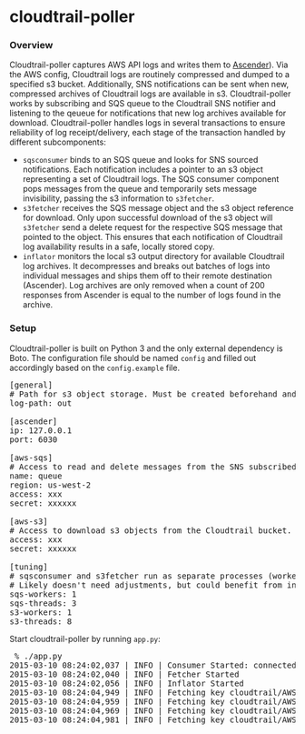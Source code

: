 cloudtrail-poller
=================

### Overview

Cloudtrail-poller captures AWS API logs and writes them to [Ascender](https://github.com/jamiealquiza/ascender)). Via the AWS config, Cloudtrail logs are routinely compressed and dumped to a specified s3 bucket. Additionally, SNS notifications can be sent when new, compressed archives of Cloudtrail logs are available in s3. Cloudtrail-poller works by subscribing and SQS queue to the Cloudtrail SNS notifier and listening to the qeueue for notifications that new log archives available for download. Cloudtrail-poller handles logs in several transactions to ensure reliability of log receipt/delivery, each stage of the transaction handled by different subcomponents:

- `sqsconsumer` binds to an SQS queue and looks for SNS sourced notifications. Each notification includes a pointer to an s3 object representing a set of Cloudtrail logs. The SQS consumer component pops messages from the queue and temporarily sets message invisibility, passing the s3 information to `s3fetcher`.
- `s3fetcher` receives the SQS message object and the s3 object reference for download. Only upon successful download of the s3 object will `s3fetcher` send a delete request for the respective SQS message that pointed to the object. This ensures that each notification of Cloudtrail log availability results in a safe, locally stored copy. 
- `inflator` monitors the local s3 output directory for available Cloudtrail log archives. It decompresses and breaks out batches of logs into individual messages and ships them off to their remote destination (Ascender). Log archives are only removed when a count of 200 responses from Ascender is equal to the number of logs found in the archive.

### Setup

Cloudtrail-poller is built on Python 3 and the only external dependency is Boto. The configuration file should be named `config` and filled out accordingly based on the `config.example` file.

<pre>
[general]
# Path for s3 object storage. Must be created beforehand and accessible by cloudtrail-poller.
log-path: out

[ascender]
ip: 127.0.0.1
port: 6030

[aws-sqs]
# Access to read and delete messages from the SNS subscribed SQS queue.
name: queue
region: us-west-2
access: xxx 
secret: xxxxxx

[aws-s3]
# Access to download s3 objects from the Cloudtrail bucket.
access: xxx 
secret: xxxxxx

[tuning]
# sqsconsumer and s3fetcher run as separate processes (workers) with thread pools (threads).
# Likely doesn't need adjustments, but could benefit from increased thread counts for imporoved performance.
sqs-workers: 1
sqs-threads: 3
s3-workers: 1
s3-threads: 8
</pre>

Start cloudtrail-poller by running `app.py`:
<pre>
 % ./app.py
2015-03-10 08:24:02,037 | INFO | Consumer Started: connected to sqs-cloudtrail with 3 threads
2015-03-10 08:24:02,040 | INFO | Fetcher Started
2015-03-10 08:24:02,056 | INFO | Inflator Started
2015-03-10 08:24:04,949 | INFO | Fetching key cloudtrail/AWSLogs/185869774838/CloudTrail/us-west-2/2015/03/10/185869774838_CloudTrail_us-west-2_20150310T0020Z_UvH8rrsNWQSZwTpt.json.gz from bucket s3-some-bucket
2015-03-10 08:24:04,959 | INFO | Fetching key cloudtrail/AWSLogs/185869774838/CloudTrail/us-west-2/2015/03/10/185869774838_CloudTrail_us-west-2_20150310T0005Z_XD54DnXlC0LuSnfw.json.gz from bucket s3-some-bucket
2015-03-10 08:24:04,969 | INFO | Fetching key cloudtrail/AWSLogs/185869774838/CloudTrail/us-west-2/2015/03/09/185869774838_CloudTrail_us-west-2_20150309T2220Z_3uWP8zY1gXwPyKcL.json.gz from bucket s3-some-bucket
2015-03-10 08:24:04,981 | INFO | Fetching key cloudtrail/AWSLogs/185869774838/CloudTrail/us-west-2/2015/03/10/185869774838_CloudTrail_us-west-2_20150310T0120Z_qI4YAcxETjyDGHP4.json.gz from bucket s3-some-bucket
</pre>
